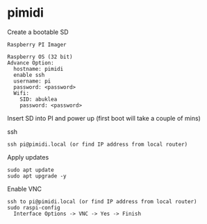 # pimidi


Create a bootable SD

```
Raspberry PI Imager

Raspberry OS (32 bit)
Advance Option:
  hostname: pimidi
  enable ssh
  username: pi
  password: <password>
  Wifi:
    SID: abuklea
    password: <password>
```

Insert SD into PI and power up (first boot will take a couple of mins)

ssh
```
ssh pi@pimidi.local (or find IP address from local router)
```

Apply updates
```
sudo apt update
sudo apt upgrade -y
```

Enable VNC
```
ssh to pi@pimidi.local (or find IP address from local router)
sudo raspi-config
  Interface Options -> VNC -> Yes -> Finish
```
